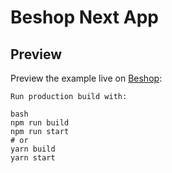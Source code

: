 # Beshop Next App

## Preview

Preview the example live on [Beshop](https://beshop-front.vercel.app/):

```
Run production build with:

bash
npm run build
npm run start
# or
yarn build
yarn start
```
